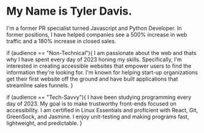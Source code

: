 # My Name is Tyler Davis.

I'm a former PR specialist turned Javascript and Python Developer. In former positions, I have helped companies see a 500% increase in web traffic and a 180% increase in closed sales.

if (audience == "Non-Technical"){
I am passionate about the web and thats why I have spent every day of 2023 honing my skills. Specifically, I'm interested in creating accessible websites that empower users to find the information they're looking for. I'm known for helping start-up organizations get their first website off the ground and have built applications that streamline sales funnels.
}


if (audience == "Tech-Savvy"){
I have been studying programming every day of 2023. My goal is to make trustworthy front-ends focused on accessibility. I am certified in Linux Essentials and proficient with React, Git, GreenSock, and Jasmine. I enjoy unit-testing and making programs fast, lightweight, and predictable.
}
